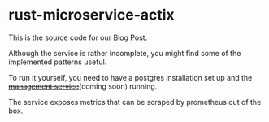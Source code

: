 # rust-microservice-actix
This is the source code for our [Blog Post](https://blog.digitalfrontiers.de/microservices-in-rust-with-actix-a61bb62fee80).

Although the service is rather incomplete, you might find some of the implemented patterns useful.

To run it yourself, you need to have a postgres installation set up and the ~~[management service](https://.)~~(coming soon) running.

The service exposes metrics that can be scraped by prometheus out of the box.
